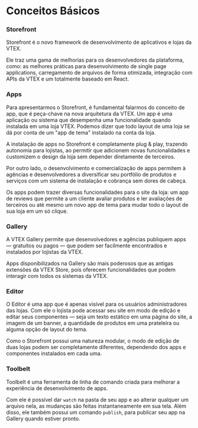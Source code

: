 # Conceitos Básicos

### Storefront

Storefront é o novo framework de desenvolvimento de aplicativos e lojas da VTEX.

Ele traz uma gama de melhorias para os desenvolvedores da plataforma, como: as melhores práticas para desenvolvimento de single page applications, carregamento de arquivos de forma otimizada, integração com APIs da VTEX e um totalmente baseado em React.


### Apps

Para apresentarmos o Storefront, é fundamental falarmos do conceito de app, que é peça-chave na nova arquitetura da VTEX. Um app é uma aplicação ou sistema que desempenha uma funcionalidade quando instalada em uma loja VTEX. Podemos dizer que todo layout de uma loja se dá por conta de um "app de tema" instalado na conta da loja.

A instalação de apps no Storefront é completamente plug & play, trazendo autonomia para lojistas, ao permitir que adicionem novas funcionalidades e customizem o design da loja sem depender diretamente de terceiros.

Por outro lado, o desenvolvimento e comercialização de apps permitem à agências e desenvolvedores a diversificar seu portfólio de produtos e serviços com um sistema de instalação e cobrança sem dores de cabeça.

Os apps podem trazer diversas funcionalidades para o site da loja: um app de reviews que permite a um cliente avaliar produtos e ler avaliações de terceiros ou até mesmo um novo app de tema para mudar todo o layout de sua loja em um só clique.

### Gallery

A VTEX Gallery permite que desenvolvedores e agências publiquem apps — gratuitos ou pagos — que podem ser facilmente encontrados e instalados por lojistas da VTEX.

Apps disponibilizados na Gallery são mais poderosos que as antigas extensões da VTEX Store, pois oferecem funcionalidades que podem interagir com todos os sistemas da VTEX.

### Editor

O Editor é uma app que é apenas visível para os usuários administradores das lojas. Com ele o lojista pode acessar seu site em modo de edição e editar seus componentes — seja um texto estático em uma página do site, a imagem de um banner, a quantidade de produtos em uma prateleira ou alguma opção de layout do tema.

Como o Storefront possui uma natureza modular, o modo de edição de duas lojas podem ser completamente diferentes, dependendo dos apps e componentes instalados em cada uma.

### Toolbelt

Toolbelt é uma ferramenta de linha de comando criada para melhorar a experiência de desenvolvimento de apps.

Com ele é possível dar `watch` na pasta de seu app e ao alterar qualquer um arquivo nela, as mudanças são feitas instantaneamente em sua tela. Além disso, ele também possui um comando `publish`, para publicar seu app na Gallery quando estiver pronto.
